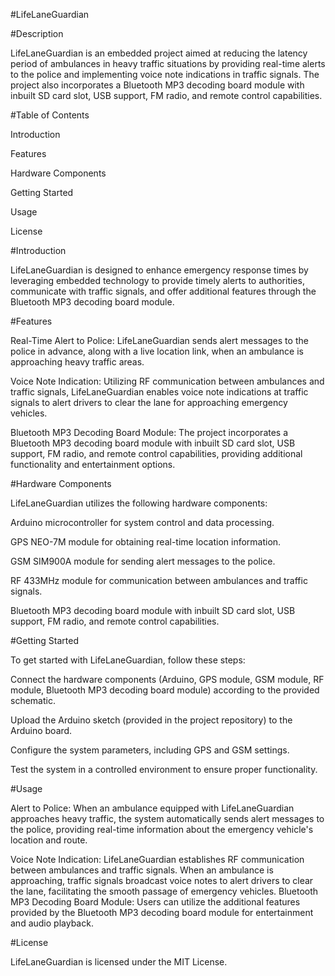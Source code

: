 #LifeLaneGuardian

#Description

LifeLaneGuardian is an embedded project aimed at reducing the latency period of ambulances in heavy traffic situations by providing real-time alerts to the police and implementing voice note indications in traffic signals. The project also incorporates a Bluetooth MP3 decoding board module with inbuilt SD card slot, USB support, FM radio, and remote control capabilities.

#Table of Contents

Introduction

Features

Hardware Components

Getting Started

Usage

License

#Introduction

LifeLaneGuardian is designed to enhance emergency response times by leveraging embedded technology to provide timely alerts to authorities, communicate with traffic signals, and offer additional features through the Bluetooth MP3 decoding board module.

#Features

Real-Time Alert to Police: LifeLaneGuardian sends alert messages to the police in advance, along with a live location link, when an ambulance is approaching heavy traffic areas.

Voice Note Indication: Utilizing RF communication between ambulances and traffic signals, LifeLaneGuardian enables voice note indications at traffic signals to alert drivers to clear the lane for approaching emergency vehicles.

Bluetooth MP3 Decoding Board Module: The project incorporates a Bluetooth MP3 decoding board module with inbuilt SD card slot, USB support, FM radio, and remote control capabilities, providing additional functionality and entertainment options.

#Hardware Components

LifeLaneGuardian utilizes the following hardware components:

Arduino microcontroller for system control and data processing.

GPS NEO-7M module for obtaining real-time location information.

GSM SIM900A module for sending alert messages to the police.

RF 433MHz module for communication between ambulances and traffic signals.

Bluetooth MP3 decoding board module with inbuilt SD card slot, USB support, FM radio, and remote control capabilities.

#Getting Started

To get started with LifeLaneGuardian, follow these steps:

Connect the hardware components (Arduino, GPS module, GSM module, RF module, Bluetooth MP3 decoding board module) according to the provided schematic.

Upload the Arduino sketch (provided in the project repository) to the Arduino board.

Configure the system parameters, including GPS and GSM settings.

Test the system in a controlled environment to ensure proper functionality.

#Usage

Alert to Police: When an ambulance equipped with LifeLaneGuardian approaches heavy traffic, the system automatically sends alert messages to the police, providing real-time information about the emergency vehicle's location and route.

Voice Note Indication: LifeLaneGuardian establishes RF communication between ambulances and traffic signals. When an ambulance is approaching, traffic signals broadcast voice notes to alert drivers to clear the lane, facilitating the smooth passage of emergency vehicles.
Bluetooth MP3 Decoding Board Module: Users can utilize the additional features provided by the Bluetooth MP3 decoding board module for entertainment and audio playback.

#License

LifeLaneGuardian is licensed under the MIT License.

